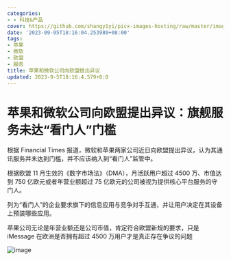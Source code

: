 ```yaml
---
categories:
- - 科技&产品
cover: https://github.com/shangy1yi/picx-images-hosting/raw/master/image.3sp8wwfs38g0.webp
date: '2023-09-05T18:16:04.253980+08:00'
tags:
- 苹果
- 微软
- 欧盟
- 服务
title: 苹果和微软公司向欧盟提出异议
updated: 2023-9-5T18:16:4.579+8:0
---
```

# 苹果和微软公司向欧盟提出异议：旗舰服务未达“看门人”门槛

根据 Financial Times 报道，微软和苹果两家公司近日向欧盟提出异议，认为其通讯服务并未达到门槛，并不应该纳入到“看门人”监管中。

根据欧盟 11 月生效的《数字市场法》（DMA），月活跃用户超过 4500 万、市值达到 750 亿欧元或者年营业额超过 75 亿欧元的公司被视为提供核心平台服务的守门人。

列为“看门人”的企业要求旗下的信息应用与竞争对手互通，并让用户决定在其设备上预装哪些应用。

苹果公司无论是年营业额还是公司市值，肯定符合欧盟新规的要求，只是 iMessage 在欧洲是否拥有超过 4500 万用户才是真正存在争议的问题

<img src="https://github.com/shangy1yi/picx-images-hosting/raw/master/image.3sp8wwfs38g0.webp" alt="image" />
